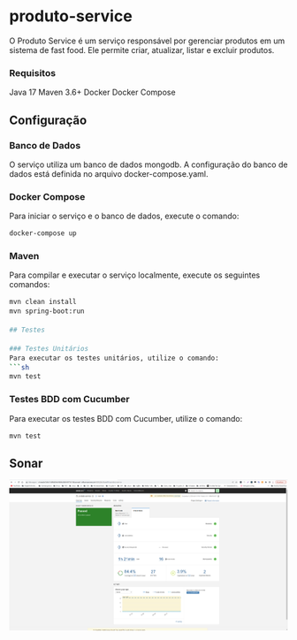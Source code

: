 # produto-service

O Produto Service é um serviço responsável por gerenciar produtos em um sistema de fast food. Ele permite criar, atualizar, listar e excluir produtos.


### Requisitos
Java 17
Maven 3.6+
Docker
Docker Compose

## Configuração

### Banco de Dados
O serviço utiliza um banco de dados mongodb. 
A configuração do banco de dados está definida no arquivo docker-compose.yaml.

### Docker Compose
Para iniciar o serviço e o banco de dados, execute o comando:
```sh
docker-compose up
```

### Maven
Para compilar e executar o serviço localmente, execute os seguintes comandos:
```sh
mvn clean install
mvn spring-boot:run

## Testes

### Testes Unitários
Para executar os testes unitários, utilize o comando:
```sh
mvn test
```

### Testes BDD com Cucumber
Para executar os testes BDD com Cucumber, utilize o comando:
```sh
mvn test
```

## Sonar
![Sonar](sonar-produto.png)